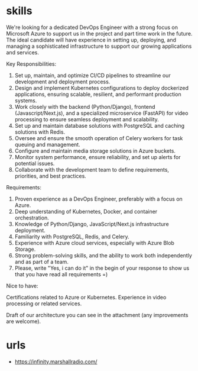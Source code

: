 # skills

We're looking for a dedicated DevOps Engineer with a strong focus on Microsoft Azure to support us in the project and part time work in the future. The ideal candidate will have experience in setting up, deploying, and managing a sophisticated infrastructure to support our growing applications and services.

Key Responsibilities:

1. Set up, maintain, and optimize CI/CD pipelines to streamline our development and deployment process.
2. Design and implement Kubernetes configurations to deploy dockerized applications, ensuring scalable, resilient, and performant production systems.
3. Work closely with the backend (Python/Django), frontend (Javascript/Next.js), and a specialized microservice (FastAPI) for video processing to ensure seamless deployment and scalability.
4. Set up and maintain database solutions with PostgreSQL and caching solutions with Redis.
5. Oversee and ensure the smooth operation of Celery workers for task queuing and management.
6. Configure and maintain media storage solutions in Azure buckets.
7. Monitor system performance, ensure reliability, and set up alerts for potential issues.
8. Collaborate with the development team to define requirements, priorities, and best practices.

Requirements:

1. Proven experience as a DevOps Engineer, preferably with a focus on Azure.
2. Deep understanding of Kubernetes, Docker, and container orchestration.
3. Knowledge of Python/Django, JavaScript/Next.js infrastructure deployment.
4. Familiarity with PostgreSQL, Redis, and Celery.
5. Experience with Azure cloud services, especially with Azure Blob Storage.
6. Strong problem-solving skills, and the ability to work both independently and as part of a team.
7. Please, write "Yes, i can do it" in the begin of your response to show us that you have read all requirements =)

Nice to have:

Certifications related to Azure or Kubernetes.
Experience in video processing or related services.

Draft of our architecture you can see in the attachment (any improvements are welcome).

# urls

- https://infinity.marshallradio.com/
